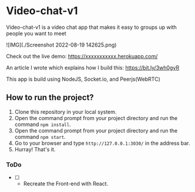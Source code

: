 # Video-chat-v1

Video-chat-v1 is a video chat app that makes it easy to groups up with people you want to meet

![IMG](./Screenshot 2022-08-19 142625.png)

Check out the live demo: https://xxxxxxxxxxx.herokuapp.com/

An article I wrote which explains how I build this: https://bit.ly/3wh0gyR

This app is build using NodeJS, Socket.io, and Peerjs(WebRTC)

## How to run the project?

1. Clone this repository in your local system.
2. Open the command prompt from your project directory and run the command `npm install`.
3. Open the command prompt from your project directory and run the command `npm start`.
4. Go to your browser and type `http://127.0.0.1:3030/` in the address bar.
5. Hurray! That's it.

### ToDo

- [ ] - Recreate the Front-end with React.

